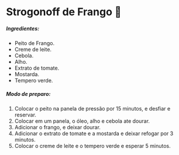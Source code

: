 # Strogonoff de Frango :chicken:



##### Ingredientes:

- Peito de Frango.
- Creme de leite.
- Cebola.
- Alho.
- Extrato de tomate.
- Mostarda.
- Tempero verde.



#####  Modo de preparo:

1. Colocar o peito na panela de pressão por 15 minutos, e desfiar e reservar.
2.  Colocar em um panela, o óleo, alho e cebola ate dourar. 
3. Adicionar o frango, e deixar dourar.
4. Adicionar o extrato de tomate e a mostarda e deixar refogar por 3 minutos.
5. Colocar o creme de leite e o tempero verde e esperar 5 minutos.

